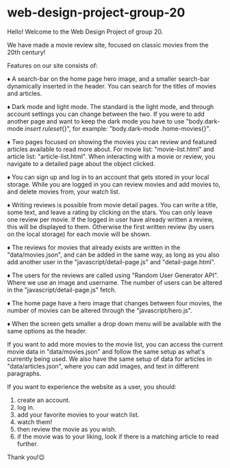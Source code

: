 # web-design-project-group-20

Hello! Welcome to the Web Design Project of group 20.

We have made a movie review site, focused on classic movies from the 20th century!

Features on our site consists of:

♦ A search-bar on the home page hero image, and a smaller search-bar dynamically inserted in the header. You can search
for the titles of movies and articles.

♦ Dark mode and light mode. The standard is the light mode, and through account settings you can change between the two.
If you were to add another page and want to keep the dark mode you have to use "body.dark-mode _insert ruleset_{}",
for example: "body.dark-mode .home-movies{}".

♦ Two pages focused on showing the movies you can review and featured articles available to read more about.
For movie list: "movie-list.html" and article list: "article-list.html". When interacting with a movie or review,
you navigate to a detailed page about the object clicked.

♦ You can sign up and log in to an account that gets stored in your local storage. While you are logged in you can review
movies and add movies to, and delete movies from, your watch list.

♦ Writing reviews is possible from movie detail pages. You can write a title, some text, and leave a rating by clicking on
the stars. You can only leave one review per movie. If the logged in user have already written a review, this will be displayed
to them. Otherwise the first written review (by users on the local storage) for each movie will be shown.

♦ The reviews for movies that already exists are written in the "data/movies.json", and can be added in the same way,
as long as you also add another user in the "javascript/detail-page.js" and "detail-page.html".

♦ The users for the reviews are called using "Random User Generator API". Where we use an image and username. The number
of users can be altered in the "javascript/detail-page.js" fetch.

♦ The home page have a hero image that changes between four movies, the number of movies can be altered through the "javascript/hero.js".

♦ When the screen gets smaller a drop down menu will be available with the same options as the header.

If you want to add more movies to the movie list, you can access the current movie data in "data/movies.json" and
follow the same setup as what's currently being used. We also have the same setup of data for articles in "data/articles.json",
where you can add images, and text in different paragraphs.

If you want to experience the website as a user, you should:

1. create an account.
2. log in.
3. add your favorite movies to your watch list.
4. watch them!
5. then review the movie as you wish.
6. if the movie was to your liking, look if there is a matching article to read further.

Thank you!😉
